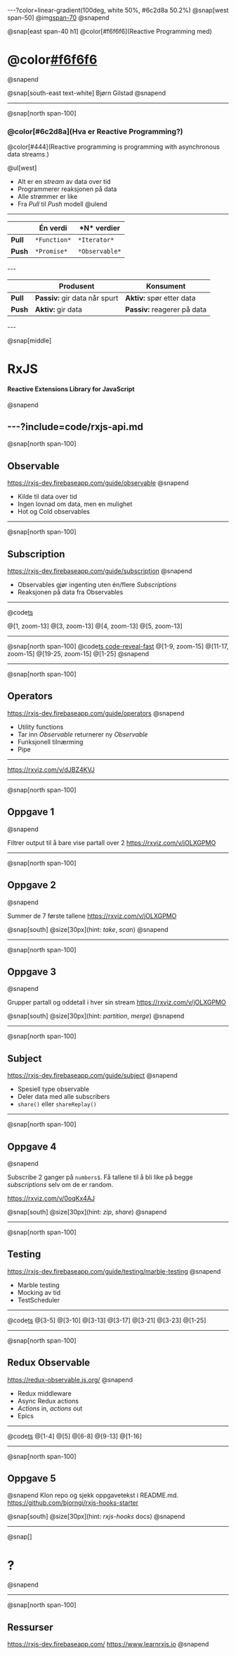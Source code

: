 ---?color=linear-gradient(100deg, white 50%, #6c2d8a 50.2%)
@snap[west span-50]
@img[span-70](./img/logo.png)
@snapend

@snap[east span-40 h1]
@color[#f6f6f6](Reactive Programming med)
# @color[#f6f6f6](RxJS)
@snapend

@snap[south-east text-white]
Bjørn Gilstad
@snapend


---
@snap[north span-100]
### @color[#6c2d8a](Hva er Reactive Programming?)
@color[#444](Reactive programming is programming with asynchronous data streams.)
<br />

@ul[west]

- Alt er en *stream* av data over tid
- Programmerer reaksjonen på data
- Alle strømmer er like
- Fra *Pull* til *Push* modell
@ulend

---
<table>
<thead>
<tr>
<th></th>
<th>Én verdi</th>
<th>*N* verdier</th>
</tr>
</thead>
<tbody>
<tr>
<td><strong>Pull</strong></td>
<td><code>*Function*</code></td>
<td><code>*Iterator*</code></td>
</tr>
<tr>
<td><strong>Push</strong></td>
<td><code>*Promise*</code></td>
<td><code>*Observable*</code></td>
</tr>
</tbody>
</table>
---
<table>
<thead>
<tr>
<th></th>
<th>Produsent</th>
<th>Konsument</th>
</tr>
</thead>
<tbody>
<tr>
<td><strong>Pull</strong></td>
<td><strong>Passiv:</strong>
 gir data når spurt</td>
<td><strong>Aktiv:</strong>
 spør etter data</td>
</tr>
<tr>
<td><strong>Push</strong></td>
<td><strong>Aktiv:</strong>
 gir data</td>
<td><strong>Passiv:</strong>
 reagerer på data</td>
</tr>
</tbody>
</table>
---

@snap[middle]
# RxJS
#### Reactive Extensions Library for JavaScript
@snapend

---?include=code/rxjs-api.md
---
@snap[north span-100]
## Observable
https://rxjs-dev.firebaseapp.com/guide/observable
@snapend

* Kilde til data over tid
* Ingen lovnad om data, men en mulighet
* Hot og Cold observables

---

@snap[north span-100]
## Subscription
https://rxjs-dev.firebaseapp.com/guide/subscription
@snapend

* Observables gjør ingenting uten én/flere *Subscriptions*
* Reaksjonen på data fra Observables


---
@code[ts](code/observable.ts)

@[1, zoom-13]
@[3, zoom-13]
@[4, zoom-13]
@[5, zoom-13]


---
@snap[north span-100]
@code[ts code-reveal-fast](code/observable-manual.ts)
@[1-9, zoom-15]
@[11-17, zoom-15]
@[19-25, zoom-15]
@[1-25]
@snapend



---
@snap[north span-100]
## Operators
https://rxjs-dev.firebaseapp.com/guide/operators
@snapend
* Utility functions
* Tar inn *Observable* returnerer ny *Observable*
* Funksjonell tilnærming
* Pipe

---
https://rxviz.com/v/dJBZ4KVJ

---

@snap[north span-100]
## Oppgave 1
@snapend

Filtrer output til å bare vise partall over 2
https://rxviz.com/v/jOLXGPMO


---
@snap[north span-100]
## Oppgave 2
@snapend

Summer de 7 første tallene
https://rxviz.com/v/jOLXGPMO

@snap[south]
@size[30px](hint: *take*, *scan*)
@snapend

---
@snap[north span-100]
## Oppgave 3
@snapend

Grupper partall og oddetall i hver sin stream
https://rxviz.com/v/jOLXGPMO

@snap[south]
@size[30px](hint: *partition*, *merge*)
@snapend

---
@snap[north span-100]
## Subject
https://rxjs-dev.firebaseapp.com/guide/subject
@snapend
* Spesiell type observable
* Deler data med alle subscribers
* `share()` eller `shareReplay()`

---
@snap[north span-100]
## Oppgave 4
@snapend

Subscribe 2 ganger på `numbers$`. Få tallene til å bli like på begge *subscriptions* selv om de er random.

https://rxviz.com/v/0oqKx4AJ

@snap[south]
@size[30px](hint: *zip*, *share*)
@snapend


---
@snap[north span-100]
## Testing
https://rxjs-dev.firebaseapp.com/guide/testing/marble-testing
@snapend

* Marble testing
* Mocking av tid
* TestScheduler

---
@code[ts](code/testing.ts)
@[3-5]
@[3-10]
@[3-13]
@[3-17]
@[3-21]
@[3-23]
@[1-25]

---
@snap[north span-100]
## Redux Observable
https://redux-observable.js.org/
@snapend
* Redux middleware
* Async Redux actions
* *Actions* in, *actions* out
* Epics

---
@code[ts](code/epic.ts)
@[1-4]
@[5]
@[6-8]
@[9-13]
@[1-16]

---
@snap[north span-100]
## Oppgave 5
@snapend
Klon repo og sjekk oppgavetekst i README.md.
https://github.com/bjorngi/rxjs-hooks-starter

@snap[south]
@size[30px](hint: *rxjs-hooks* docs)
@snapend

---
@snap[]
# ?
@snapend

---
@snap[north span-100]
## Ressurser
https://rxjs-dev.firebaseapp.com/
https://www.learnrxjs.io
@snapend
